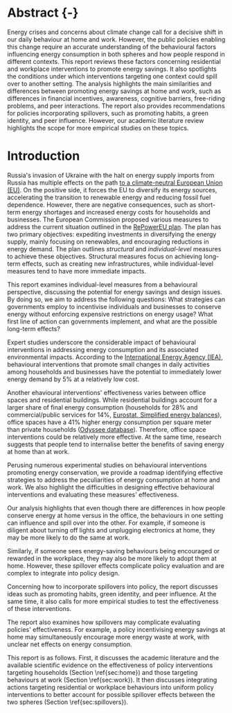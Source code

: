 # Abstract {-}

Energy crises and concerns about climate change call for a decisive shift in our daily behaviour at home and work. However, the public policies enabling this change require an accurate understanding of the behavioural factors influencing energy consumption in both spheres and how people respond in different contexts. This report reviews these factors concerning residential and workplace interventions to promote energy savings. It also spotlights the conditions under which interventions targeting one context could spill over to another setting. The analysis highlights the main similarities and differences between promoting energy savings at home and work, such as differences in financial incentives, awareness, cognitive barriers, free-riding problems, and peer interactions. The report also provides recommendations for policies incorporating spillovers, such as promoting habits, a green identity, and peer influence. However, our academic literature review highlights the scope for more empirical studies on these topics.


# Introduction

Russia's invasion of Ukraine with the halt on energy supply imports from Russia has multiple effects on the path [to a climate-neutral European Union (EU)](https://commission.europa.eu/strategy-and-policy/priorities-2019-2024/european-green-deal_en). On the positive side, it forces the EU to diversify its energy sources, accelerating the transition to renewable energy and reducing fossil fuel dependence. However, there are negative consequences, such as short-term energy shortages and increased energy costs for households and businesses. The European Commission proposed various measures to address the current situation outlined in the [RePowerEU plan](https://commission.europa.eu/strategy-and-policy/priorities-2019-2024/european-green-deal/repowereu-affordable-secure-and-sustainable-energy-europe_en). The plan has two primary objectives: expediting investments in diversifying the energy supply, mainly focusing on renewables, and encouraging reductions in energy demand. The plan outlines _structural_ and _individual-level_ measures to achieve these objectives. Structural measures focus on achieving long-term effects, such as creating new infrastructures, while individual-level measures tend to have more immediate impacts.


<!-- Russia's invasion of Ukraine in 2022 inadvertently expedited the shift towards renewable energy sources but generated further economic challenges. One consequence has been the sudden halt in natural gas imports from Russia. In 2021, Russia accounted for approximately 45% of EU gas imports and nearly 40% of its total gas consumption. The interruption in natural gas imports has forced the EU to search for different sources, accelerating the EU's transition from reliance on fossil fuels towards renewable energy sources. At the same time, the shock in energy supplies has necessitated urgent and extraordinary measures to address potential energy shortages and the resulting increase in energy costs for households and businesses.  -->
 <!-- which improve energy efficiency in homes and businesses. -->

<!-- the embargo on Russian fossil fuels has also generated a negative shock to the economy of many countries, which required urgent and extraordinary measures to tackle potential shortages of energy supplies and the rising energy cost for families and businesses. -->


<!-- https://www.iea.org/reports/a-10-point-plan-to-reduce-the-european-unions-reliance-on-russian-natural-gas -->



This report examines individual-level measures from a behavioural perspective, discussing the potential for energy savings and design issues. By doing so, we aim to address the following questions: What strategies can governments employ to incentivise individuals and businesses to conserve energy without enforcing expensive restrictions on energy usage? What first line of action can governments implement, and what are the possible long-term effects?

Expert studies underscore the considerable impact of behavioural interventions in addressing energy consumption and its associated environmental impacts. According to the [International Energy Agency (IEA)](www.iea.org), behavioural interventions that promote small changes in daily activities among households and businesses have the potential to immediately lower energy demand by 5% at a relatively low cost. 

Another ehavioural interventions' effectiveness varies between office spaces and residential buildings. While residential buildings account for a larger share of final energy consumption (households for 28% and commercial/public services for 14%, [Eurostat, Simplified energy balances](https://ec.europa.eu/eurostat/databrowser/view/NRG_BAL_S/default/table?lang=en)), office spaces have a 41% higher energy consumption per square meter than private households ([Odyssee database](http://www.indicators.odyssee-mure.eu/)). Therefore, office space interventions could be relatively more effective. At the same time, research suggests that people tend to internalise better the benefits of saving energy at home than at work.

<!-- However, further studies are needed to explore and understand the underlying factors influencing people's perception and behavior regarding energy conservation in different contexts.  -->


<!-- However, more work is needed to understand what measures can help people save energy in offices and residential buildings effectively and how to integrate these interventions into a coherent policy -->

<!-- Therefore, interventions targeting office spaces could be more effective than those targeting residential buildings, despite the latter accounting for a larger share of final consumption. However, more work is needed to understand what measures can help people save energy in offices and residential buildings effectively and how to integrate these interventions into a coherent policy. -->

<!-- [accessed 20 November 2022]. -->

<!-- [^repowereu]: European Union: Communication from the Commission to the European Parliament, the European Council, the European Economic and Social Committee and the Committee of the Regions, REPowerEU Plan, COM(2022) 230 final, available at: https://eur-lex.europa.eu/legal-content/EN/TXT/HTML/?uri=CELEX:52022DC0230 [accessed 21 December 2022]. -->


Perusing numerous experimental studies on behavioural interventions promoting energy conservation, we provide a roadmap identifying effective strategies to address the peculiarities of energy consumption at home and work. We also highlight the difficulties in designing effective behavioural interventions and evaluating these measures' effectiveness. 

Our analysis highlights that even though there are differences in how people conserve energy at home versus in the office, the behaviours in one setting can influence and spill over into the other. For example, if someone is diligent about turning off lights and unplugging electronics at home, they may be more likely to do the same at work. 

Similarly, if someone sees energy-saving behaviours being encouraged or rewarded in the workplace, they may also be more likely to adopt them at home. However, these spillover effects complicate policy evaluation and are complex to integrate into policy design. 

<!-- So, we encourage policymakers to work on better considering these effects, ensuring that their interventions do not offset but amplify energy conservation across contexts. -->

Concerning how to incorporate spillovers into policy, the report discusses ideas such as promoting habits, green identity, and peer influence. At the same time, it also calls for more empirical studies to test the effectiveness of these interventions.

The report also examines how spillovers may complicate evaluating policies' effectiveness. For example, a policy incentivising energy savings at home may simultaneously encourage more energy waste at work, with unclear net effects on energy consumption. 

This report is as follows. First, it discusses the academic literature and the available scientific evidence on the effectiveness of policy interventions targeting households (Section \ref{sec:home}) and those targeting behaviours at work (Section \ref{sec:work}). It then discusses integrating actions targeting residential or workplace behaviours into uniform policy interventions to better account for possible spillover effects between the two spheres (Section \ref{sec:spillovers}). 


<!-- This literature review complements previous work primarily focused on policies to mobilise households to save energy [REF]. However, more research is needed to inform guidelines and recommendations. We identify two promising areas for future work. First, policymakers should support studies investigating workplace energy savings, especially regarding new forms of work organisation, such as remote working, online platforms, and electric transportation. A second promising avenue for research is developing new methods enabling policymakers to design policies that explicitly leverage spillovers between different settings and correctly consider these effects in the impact evaluation of their interventions. -->
